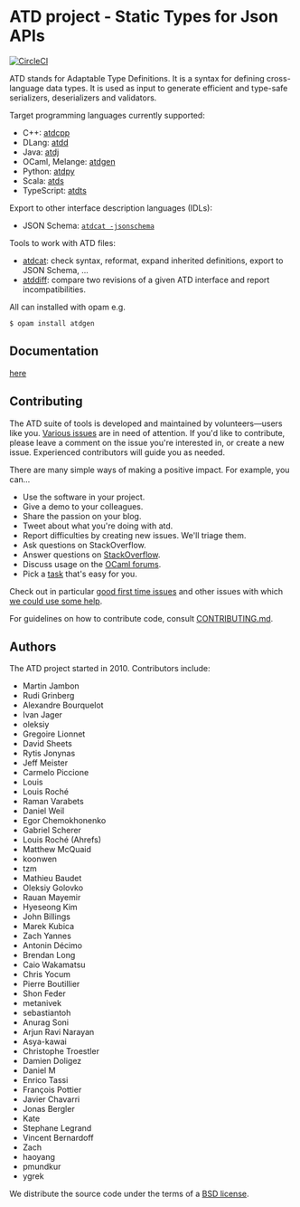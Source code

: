 ATD project - Static Types for Json APIs
==

[![CircleCI](https://circleci.com/gh/ahrefs/atd/tree/master.svg?style=svg)](https://circleci.com/gh/ahrefs/atd/tree/master)

ATD stands for Adaptable Type Definitions. It is a syntax for defining
cross-language data types. It is used as input to generate efficient
and type-safe serializers, deserializers and validators.

Target programming languages currently supported:
* C++: [atdcpp](atdcpp)
* DLang: [atdd](atdd)
* Java: [atdj](atdj)
* OCaml, Melange: [atdgen](atdgen)
* Python: [atdpy](atdpy)
* Scala: [atds](atds)
* TypeScript: [atdts](atdts)

Export to other interface description languages (IDLs):
* JSON Schema: [`atdcat -jsonschema`](atdcat)

Tools to work with ATD files:
* [atdcat](atdcat): check syntax, reformat, expand inherited definitions,
  export to JSON Schema, ...
* [atddiff](atddiff): compare two revisions of a given ATD interface and
  report incompatibilities.

All can installed with opam e.g.
```
$ opam install atdgen
```

Documentation
--

[here](http://atd.readthedocs.io/)

Contributing
--

The ATD suite of tools is developed and maintained by
volunteers&mdash;users like you.
[Various issues](https://github.com/ahrefs/atd/issues) are in need
of attention. If you'd like to contribute, please leave a comment on the
issue you're interested in, or create a new issue. Experienced
contributors will guide you as needed.

There are many simple ways of making a positive impact. For example,
you can...

* Use the software in your project.
* Give a demo to your colleagues.
* Share the passion on your blog.
* Tweet about what you're doing with atd.
* Report difficulties by creating new issues. We'll triage them.
* Ask questions on StackOverflow.
* Answer questions on
  [StackOverflow](https://stackoverflow.com/search?q=atdgen).
* Discuss usage on the [OCaml forums](https://discuss.ocaml.org/).
* Pick a [task](https://github.com/ahrefs/atd/issues) that's easy for you.

Check out in particular
[good first time issues](https://github.com/ahrefs/atd/issues?q=is%3Aissue+is%3Aopen+label%3A%22good+first+time+issue%22)
and other issues with which
[we could use some
help](https://github.com/ahrefs/atd/issues?q=is%3Aissue+is%3Aopen+label%3A%22help+wanted%22).

For guidelines on how to contribute code, consult
[CONTRIBUTING.md](CONTRIBUTING.md).

Authors
--

<!-- The list of contributors was obtained with:
       git shortlog -s -n | cut -f2 | sed -e 's/^/* /'

     Let's try to refresh it once in a while.
-->
The ATD project started in 2010. Contributors include:

* Martin Jambon
* Rudi Grinberg
* Alexandre Bourquelot
* Ivan Jager
* oleksiy
* Gregoire Lionnet
* David Sheets
* Rytis Jonynas
* Jeff Meister
* Carmelo Piccione
* Louis
* Louis Roché
* Raman Varabets
* Daniel Weil
* Egor Chemokhonenko
* Gabriel Scherer
* Louis Roché (Ahrefs)
* Matthew McQuaid
* koonwen
* tzm
* Mathieu Baudet
* Oleksiy Golovko
* Rauan Mayemir
* Hyeseong Kim
* John Billings
* Marek Kubica
* Zach Yannes
* Antonin Décimo
* Brendan Long
* Caio Wakamatsu
* Chris Yocum
* Pierre Boutillier
* Shon Feder
* metanivek
* sebastiantoh
* Anurag Soni
* Arjun Ravi Narayan
* Asya-kawai
* Christophe Troestler
* Damien Doligez
* Daniel M
* Enrico Tassi
* François Pottier
* Javier Chavarri
* Jonas Bergler
* Kate
* Stephane Legrand
* Vincent Bernardoff
* Zach
* haoyang
* pmundkur
* ygrek

We distribute the source code under the terms of a [BSD license](LICENSE.md).
